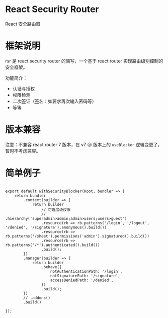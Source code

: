# React Security Router

React 安全路由器

# 框架说明

rsr 是 react security router 的简写，一个基于 react router 实现路由级别控制的安全框架。

功能简介：

- 认证与授权
- 权限检测
- 二次签证（签名：如要求再次输入密码等）
- 等等

# 版本兼容

注意：不兼容 react router 7 版本，在 v7 😒 版本上的 `useBlocker` 逻辑变更了，暂时不考虑兼容。

# 简单例子

``` tsx

export default withSecurityBlocker(Root, bundler => {
    return bundler
        .context(builder => {
            return builder
                // 可选层级权限
                // .hierarchy('superadmin>admin;admin>users;users>guest')
                .resource(rb => rb.patterns('/login', '/logout', '/denied', '/signature').anonymous().build())
                .resource(rb => rb.patterns('/sheet').permissions('admin').signatured().build())
                .resource(rb => rb.patterns('/*').authenticated().build())
                .build();
        })
        .manager(builder => {
            return builder
                .behave({
                    notAuthenticationPath: '/login',
                    notSignaturePath: '/signature',
                    accessDeniedPath: '/denied',
                })
                .build();
        })
        // .addons()
        .build()

});

```
